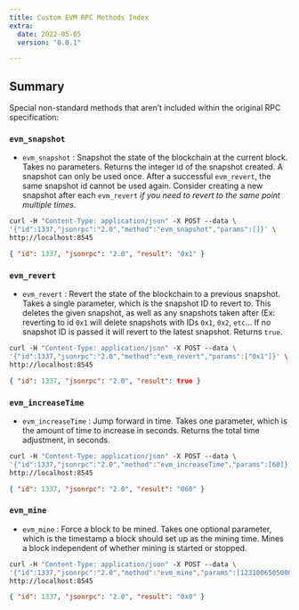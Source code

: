 ```yaml
---
title: Custom EVM RPC Methods Index
extra:
  date: 2022-05-05
  version: "0.0.1"

---
```


## Summary <!-- omit in toc -->


Special non-standard methods that aren’t included within the original RPC specification:

### `evm_snapshot`

-   `evm_snapshot` : Snapshot the state of the blockchain at the current block. Takes no parameters. Returns the integer id of the snapshot created. A snapshot can only be used once. After a successful `evm_revert`, the same snapshot id cannot be used again. Consider creating a new snapshot after each `evm_revert` _if you need to revert to the same point multiple times_.
    
```bash
curl -H "Content-Type: application/json" -X POST --data \
'{"id":1337,"jsonrpc":"2.0","method":"evm_snapshot","params":[]}' \
http://localhost:8545
```
    
```json
{ "id": 1337, "jsonrpc": "2.0", "result": "0x1" }
```

### `evm_revert`

-   `evm_revert` : Revert the state of the blockchain to a previous snapshot. Takes a single parameter, which is the snapshot ID to revert to. This deletes the given snapshot, as well as any snapshots taken after (Ex: reverting to id `0x1` will delete snapshots with IDs `0x1`, `0x2`, `etc`... If no snapshot ID is passed it will revert to the latest snapshot. Returns `true`.
    
```bash
curl -H "Content-Type: application/json" -X POST --data \
'{"id":1337,"jsonrpc":"2.0","method":"evm_revert","params":["0x1"]}' \
http://localhost:8545
```
    
```json
{ "id": 1337, "jsonrpc": "2.0", "result": true }
```

### `evm_increaseTime`

-   `evm_increaseTime` : Jump forward in time. Takes one parameter, which is the amount of time to increase in seconds. Returns the total time adjustment, in seconds.
    
```bash
curl -H "Content-Type: application/json" -X POST --data \
'{"id":1337,"jsonrpc":"2.0","method":"evm_increaseTime","params":[60]}' \
http://localhost:8545
```
    
```json
{ "id": 1337, "jsonrpc": "2.0", "result": "060" }
```

### `evm_mine`

-   `evm_mine` : Force a block to be mined. Takes one optional parameter, which is the timestamp a block should set up as the mining time. Mines a block independent of whether mining is started or stopped.
    
```bash
curl -H "Content-Type: application/json" -X POST --data \
'{"id":1337,"jsonrpc":"2.0","method":"evm_mine","params":[1231006505000]}' \       
http://localhost:8545
```
    
```json
{ "id": 1337, "jsonrpc": "2.0", "result": "0x0" }
```
    

